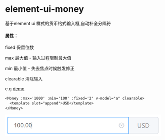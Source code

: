 # element-ui-money
基于element ui 样式的货币格式输入框,自动补全分隔符

#### 属性：
fixed 保留位数

max 最大值 - 输入过程限制最大值

min 最小值 - 失去焦点时候触发修正

clearable 清除输入

e.g [demo](https://aolose.github.io/money-io/)

```vue
<Money :max='1000' :min='100' :fixed='2' v-model="a" clearable>
  <template slot="append">USD</template>
</Money>
```

![](eg.png)

